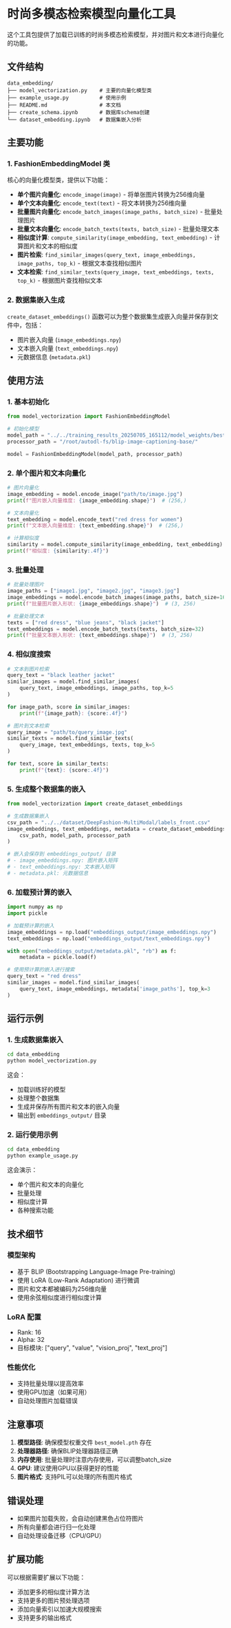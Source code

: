 # 时尚多模态检索模型向量化工具

这个工具包提供了加载已训练的时尚多模态检索模型，并对图片和文本进行向量化的功能。

## 文件结构

```
data_embedding/
├── model_vectorization.py    # 主要的向量化模型类
├── example_usage.py          # 使用示例
├── README.md                 # 本文档
├── create_schema.ipynb       # 数据库schema创建
└── dataset_embedding.ipynb   # 数据集嵌入分析
```

## 主要功能

### 1. FashionEmbeddingModel 类

核心的向量化模型类，提供以下功能：

- **单个图片向量化**: `encode_image(image)` - 将单张图片转换为256维向量
- **单个文本向量化**: `encode_text(text)` - 将文本转换为256维向量
- **批量图片向量化**: `encode_batch_images(image_paths, batch_size)` - 批量处理图片
- **批量文本向量化**: `encode_batch_texts(texts, batch_size)` - 批量处理文本
- **相似度计算**: `compute_similarity(image_embedding, text_embedding)` - 计算图片和文本的相似度
- **图片检索**: `find_similar_images(query_text, image_embeddings, image_paths, top_k)` - 根据文本查找相似图片
- **文本检索**: `find_similar_texts(query_image, text_embeddings, texts, top_k)` - 根据图片查找相似文本

### 2. 数据集嵌入生成

`create_dataset_embeddings()` 函数可以为整个数据集生成嵌入向量并保存到文件中，包括：

- 图片嵌入向量 (`image_embeddings.npy`)
- 文本嵌入向量 (`text_embeddings.npy`)
- 元数据信息 (`metadata.pkl`)

## 使用方法

### 1. 基本初始化

```python
from model_vectorization import FashionEmbeddingModel

# 初始化模型
model_path = "../../training_results_20250705_165112/model_weights/best_model.pth"
processor_path = "/root/autodl-fs/blip-image-captioning-base/"

model = FashionEmbeddingModel(model_path, processor_path)
```

### 2. 单个图片和文本向量化

```python
# 图片向量化
image_embedding = model.encode_image("path/to/image.jpg")
print(f"图片嵌入向量维度: {image_embedding.shape}")  # (256,)

# 文本向量化
text_embedding = model.encode_text("red dress for women")
print(f"文本嵌入向量维度: {text_embedding.shape}")  # (256,)

# 计算相似度
similarity = model.compute_similarity(image_embedding, text_embedding)
print(f"相似度: {similarity:.4f}")
```

### 3. 批量处理

```python
# 批量处理图片
image_paths = ["image1.jpg", "image2.jpg", "image3.jpg"]
image_embeddings = model.encode_batch_images(image_paths, batch_size=16)
print(f"批量图片嵌入形状: {image_embeddings.shape}")  # (3, 256)

# 批量处理文本
texts = ["red dress", "blue jeans", "black jacket"]
text_embeddings = model.encode_batch_texts(texts, batch_size=32)
print(f"批量文本嵌入形状: {text_embeddings.shape}")  # (3, 256)
```

### 4. 相似度搜索

```python
# 文本到图片检索
query_text = "black leather jacket"
similar_images = model.find_similar_images(
    query_text, image_embeddings, image_paths, top_k=5
)

for image_path, score in similar_images:
    print(f"{image_path}: {score:.4f}")

# 图片到文本检索
query_image = "path/to/query_image.jpg"
similar_texts = model.find_similar_texts(
    query_image, text_embeddings, texts, top_k=5
)

for text, score in similar_texts:
    print(f"{text}: {score:.4f}")
```

### 5. 生成整个数据集的嵌入

```python
from model_vectorization import create_dataset_embeddings

# 生成数据集嵌入
csv_path = "../../dataset/DeepFashion-MultiModal/labels_front.csv"
image_embeddings, text_embeddings, metadata = create_dataset_embeddings(
    csv_path, model_path, processor_path
)

# 嵌入会保存到 embeddings_output/ 目录
# - image_embeddings.npy: 图片嵌入矩阵
# - text_embeddings.npy: 文本嵌入矩阵
# - metadata.pkl: 元数据信息
```

### 6. 加载预计算的嵌入

```python
import numpy as np
import pickle

# 加载预计算的嵌入
image_embeddings = np.load("embeddings_output/image_embeddings.npy")
text_embeddings = np.load("embeddings_output/text_embeddings.npy")

with open("embeddings_output/metadata.pkl", "rb") as f:
    metadata = pickle.load(f)

# 使用预计算的嵌入进行搜索
query_text = "red dress"
similar_images = model.find_similar_images(
    query_text, image_embeddings, metadata['image_paths'], top_k=3
)
```

## 运行示例

### 1. 生成数据集嵌入

```bash
cd data_embedding
python model_vectorization.py
```

这会：
- 加载训练好的模型
- 处理整个数据集
- 生成并保存所有图片和文本的嵌入向量
- 输出到 `embeddings_output/` 目录

### 2. 运行使用示例

```bash
cd data_embedding
python example_usage.py
```

这会演示：
- 单个图片和文本的向量化
- 批量处理
- 相似度计算
- 各种搜索功能

## 技术细节

### 模型架构
- 基于 BLIP (Bootstrapping Language-Image Pre-training) 
- 使用 LoRA (Low-Rank Adaptation) 进行微调
- 图片和文本都被编码为256维向量
- 使用余弦相似度进行相似度计算

### LoRA 配置
- Rank: 16
- Alpha: 32
- 目标模块: ["query", "value", "vision_proj", "text_proj"]

### 性能优化
- 支持批量处理以提高效率
- 使用GPU加速（如果可用）
- 自动处理图片加载错误

## 注意事项

1. **模型路径**: 确保模型权重文件 `best_model.pth` 存在
2. **处理器路径**: 确保BLIP处理器路径正确
3. **内存使用**: 批量处理时注意内存使用，可以调整batch_size
4. **GPU**: 建议使用GPU以获得更好的性能
5. **图片格式**: 支持PIL可以处理的所有图片格式

## 错误处理

- 如果图片加载失败，会自动创建黑色占位符图片
- 所有向量都会进行归一化处理
- 自动处理设备迁移（CPU/GPU）

## 扩展功能

可以根据需要扩展以下功能：
- 添加更多的相似度计算方法
- 支持更多的图片预处理选项
- 添加向量索引以加速大规模搜索
- 支持更多的输出格式 
